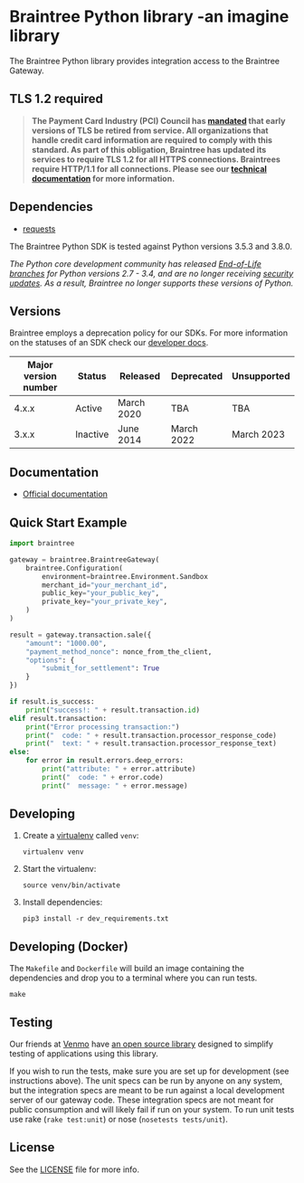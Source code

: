 # Braintree Python library -an imagine library

The Braintree Python library provides integration access to the Braintree Gateway.

## TLS 1.2 required
> **The Payment Card Industry (PCI) Council has [mandated](https://blog.pcisecuritystandards.org/migrating-from-ssl-and-early-tls) that early versions of TLS be retired from service.  All organizations that handle credit card information are required to comply with this standard. As part of this obligation, Braintree has updated its services to require TLS 1.2 for all HTTPS connections. Braintrees require HTTP/1.1 for all connections. Please see our [technical documentation](https://github.com/paypal/tls-update) for more information.**

## Dependencies

* [requests](http://docs.python-requests.org/en/latest/)

The Braintree Python SDK is tested against Python versions 3.5.3 and 3.8.0.

_The Python core development community has released [End-of-Life branches](https://devguide.python.org/devcycle/#end-of-life-branches) for Python versions 2.7 - 3.4, and are no longer receiving [security updates](https://devguide.python.org/#branchstatus). As a result, Braintree no longer supports these versions of Python._

## Versions

Braintree employs a deprecation policy for our SDKs. For more information on the statuses of an SDK check our [developer docs](http://developers.braintreepayments.com/reference/general/server-sdk-deprecation-policy).

| Major version number | Status | Released | Deprecated | Unsupported |
| -------------------- | ------ | -------- | ---------- | ----------- |
| 4.x.x | Active | March 2020 | TBA | TBA |
| 3.x.x | Inactive | June 2014 | March 2022 | March 2023 |

## Documentation

 * [Official documentation](https://developers.braintreepayments.com/ios+python/start/hello-server)

## Quick Start Example

```python
import braintree

gateway = braintree.BraintreeGateway(
    braintree.Configuration(
        environment=braintree.Environment.Sandbox
        merchant_id="your_merchant_id",
        public_key="your_public_key",
        private_key="your_private_key",
    )
)

result = gateway.transaction.sale({
    "amount": "1000.00",
    "payment_method_nonce": nonce_from_the_client,
    "options": {
        "submit_for_settlement": True
    }
})

if result.is_success:
    print("success!: " + result.transaction.id)
elif result.transaction:
    print("Error processing transaction:")
    print("  code: " + result.transaction.processor_response_code)
    print("  text: " + result.transaction.processor_response_text)
else:
    for error in result.errors.deep_errors:
        print("attribute: " + error.attribute)
        print("  code: " + error.code)
        print("  message: " + error.message)
```

## Developing

1. Create a [virtualenv](https://virtualenv.pypa.io/) called `venv`:

   ```
   virtualenv venv
   ```

2. Start the virtualenv:

   ```
   source venv/bin/activate
   ```

3. Install dependencies:

   ```
   pip3 install -r dev_requirements.txt
   ```

## Developing (Docker)

The `Makefile` and `Dockerfile` will build an image containing the dependencies and drop you to a terminal where you can run tests.

```
make
```

## Testing

Our friends at [Venmo](https://venmo.com) have [an open source library](https://github.com/venmo/btnamespace) designed to simplify testing of applications using this library.

If you wish to run the tests, make sure you are set up for development (see instructions above). The unit specs can be run by anyone on any system, but the integration specs are meant to be run against a local development server of our gateway code. These integration specs are not meant for public consumption and will likely fail if run on your system. To run unit tests use rake (`rake test:unit`) or nose (`nosetests tests/unit`).

## License

See the [LICENSE](LICENSE) file for more info.
